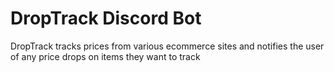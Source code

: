 # DropTrack Discord Bot
 DropTrack tracks prices from various ecommerce sites and notifies the user of any price drops on items they want to track
